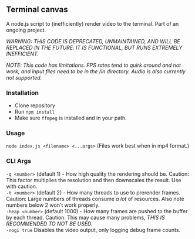 ## Terminal canvas

A node.js script to (inefficiently) render video to the terminal. Part of an ongoing project.  

*WARNING: THIS CODE IS DEPRECATED, UNMAINTAINED, AND WILL BE REPLACED IN THE FUTURE. IT IS FUNCTIONAL, BUT RUNS EXTREMELY INEFFICIENT.*

*NOTE: This code has limitations. FPS rates tend to quirk around and not work, and input files need to be in the /in directory. Audio is also currently not supported.*

### Installation

- Clone repository
- Run `npm install`
- Make sure `ffmpeg` is installed and in your path.

### Usage

`node index.js <filename> <...args>`
(Files work best when in mp4 format.)

### CLI Args

`-q <number>` (default 1) - How high quality the rendering should be. Caution: This factor multiplies the resolution and then downscales the result. Use with caution.  
`-t <number>` (default 2) - How many threads to use to prerender frames. Caution: Large numbers of threads consume _a lot_ of resources. Also note numbers below 2 won't work properly.  
`-heap <number>` (default 1000) - How many frames are pushed to the buffer by each thread. Caution: This may cause many problems, _THIS IS RECOMMENDED TO NOT BE USED._  
`-nogi true` Disables the video output, only logging debug frame counts.